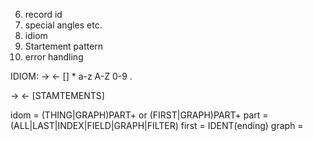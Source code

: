 6. record id
7. special angles etc.
12. idiom
14. Startement pattern	
15. error handling

IDIOM: -> <- [] * a-z A-Z 0-9 . 

->
<-
[STAMTEMENTS]



idom = (THING|GRAPH)PART+ or (FIRST|GRAPH)PART+
part = (ALL|LAST|INDEX|FIELD|GRAPH|FILTER)
first = IDENT(ending)
graph = 

